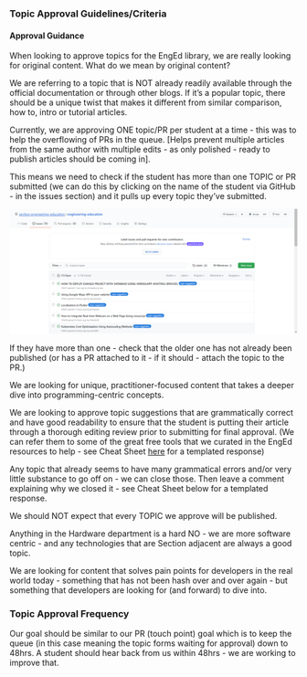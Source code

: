 ### Topic Approval Guidelines/Criteria
#### Approval Guidance
When looking to approve topics for the EngEd library, we are really looking for original content. What do we mean by original content? 

We are referring to a topic that is NOT already readily available through the official documentation or through other blogs. If it’s a popular topic, there should be a unique twist that makes it different from similar comparison, how to, intro or tutorial articles.

Currently, we are approving ONE topic/PR per student at a time - this was to help the overflowing of PRs in the queue. [Helps prevent multiple articles from the same author with multiple edits - as only polished - ready to publish articles should be coming in].

This means we need to check if the student has more than one TOPIC or PR submitted (we can do this by clicking on the name of the student via GitHub - in the issues section) and it pulls up every topic they’ve submitted. 

![screenshot](/static/images/approvals.png)

If they have more than one - check that the older one has not already been published (or has a PR attached to it - if it should - attach the topic to the PR.)

We are looking for unique, practitioner-focused content that takes a deeper dive into programming-centric concepts. 

We are looking to approve topic suggestions that are grammatically correct and have good readability to ensure that the student is putting their article through a thorough editing review prior to submitting for final approval. (We can refer them to some of the great free tools that we curated in the EngEd resources to help - see Cheat Sheet [here](https://github.com/section-engineering-education/engineering-education/blob/master/content-moderators/cheat-sheet.md) for a templated response)

Any topic that already seems to have many grammatical errors and/or very little substance to go off on - we can close those. Then leave a comment explaining why we closed it - see Cheat Sheet below for a templated response.

We should NOT expect that every TOPIC we approve will be published. 

Anything in the Hardware department is a hard NO - we are more software centric - and any technologies that are Section adjacent are always a good topic. 

We are looking for content that solves pain points for developers in the real world today - something that has not been hash over and over again - but something that developers are looking for (and forward) to dive into.


### Topic Approval Frequency
Our goal should be similar to our PR (touch point) goal which is to keep the queue (in this case meaning the topic forms waiting for approval) down to 48hrs.
A student should hear back from us within 48hrs - we are working to improve that.
